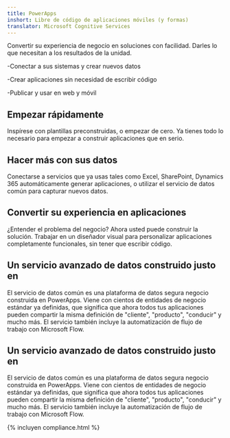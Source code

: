 ```yaml
---
title: PowerApps
inshort: Libre de código de aplicaciones móviles (y formas)
translator: Microsoft Cognitive Services
---
```


Convertir su experiencia de negocio en soluciones con facilidad. Darles lo que necesitan a los resultados de la unidad.

-Conectar a sus sistemas y crear nuevos datos

-Crear aplicaciones sin necesidad de escribir código

-Publicar y usar en web y móvil

## Empezar rápidamente
Inspírese con plantillas preconstruidas, o empezar de cero. Ya tienes todo lo necesario para empezar a construir aplicaciones que en serio.

## Hacer más con sus datos
Conectarse a servicios que ya usas tales como Excel, SharePoint, Dynamics 365 automáticamente generar aplicaciones, o utilizar el servicio de datos común para capturar nuevos datos.

## Convertir su experiencia en aplicaciones
¿Entender el problema del negocio? Ahora usted puede construir la solución. Trabajar en un diseñador visual para personalizar aplicaciones completamente funcionales, sin tener que escribir código.

## Un servicio avanzado de datos construido justo en
El servicio de datos común es una plataforma de datos segura negocio construida en PowerApps. Viene con cientos de entidades de negocio estándar ya definidas, que significa que ahora todos tus aplicaciones pueden compartir la misma definición de "cliente", "producto", "conducir" y mucho más. El servicio también incluye la automatización de flujo de trabajo con Microsoft Flow.

## Un servicio avanzado de datos construido justo en
El servicio de datos común es una plataforma de datos segura negocio construida en PowerApps. Viene con cientos de entidades de negocio estándar ya definidas, que significa que ahora todos tus aplicaciones pueden compartir la misma definición de "cliente", "producto", "conducir" y mucho más. El servicio también incluye la automatización de flujo de trabajo con Microsoft Flow.

{% incluyen compliance.html %}

